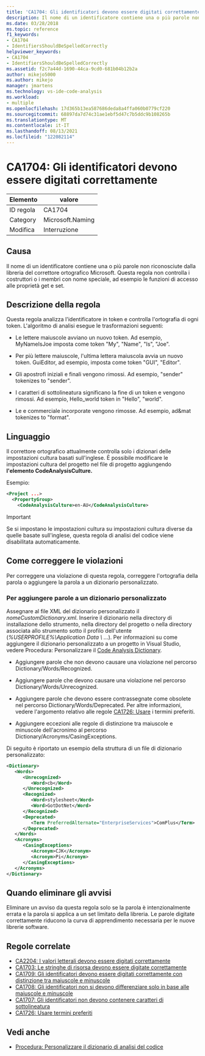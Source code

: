 ```yaml
---
title: 'CA1704: Gli identificatori devono essere digitati correttamente'
description: Il nome di un identificatore contiene una o più parole non riconosciute dalla libreria del correttore ortografico Microsoft. Questa regola non controlla i costruttori o i membri con nome speciale, ad esempio le funzioni di accesso alle proprietà get e set.
ms.date: 03/28/2018
ms.topic: reference
f1_keywords:
- CA1704
- IdentifiersShouldBeSpelledCorrectly
helpviewer_keywords:
- CA1704
- IdentifiersShouldBeSpelledCorrectly
ms.assetid: f2c7a44d-1690-44ca-9cd0-681b04b12b2a
author: mikejo5000
ms.author: mikejo
manager: jmartens
ms.technology: vs-ide-code-analysis
ms.workload:
- multiple
ms.openlocfilehash: 17d365b13ea587686deda8a4ffa060b0779cf220
ms.sourcegitcommit: 68897da7d74c31ae1ebf5d47c7b5ddc9b108265b
ms.translationtype: MT
ms.contentlocale: it-IT
ms.lasthandoff: 08/13/2021
ms.locfileid: "122082114"
---
```

# <a name="ca1704-identifiers-should-be-spelled-correctly"></a>CA1704: Gli identificatori devono essere digitati correttamente

|Elemento|valore|
|-|-|
|ID regola|CA1704|
|Category|Microsoft.Naming|
|Modifica|Interruzione|

## <a name="cause"></a>Causa

Il nome di un identificatore contiene una o più parole non riconosciute dalla libreria del correttore ortografico Microsoft. Questa regola non controlla i costruttori o i membri con nome speciale, ad esempio le funzioni di accesso alle proprietà get e set.

## <a name="rule-description"></a>Descrizione della regola

Questa regola analizza l'identificatore in token e controlla l'ortografia di ogni token. L'algoritmo di analisi esegue le trasformazioni seguenti:

- Le lettere maiuscole avviano un nuovo token. Ad esempio, MyNameIsJoe imposta come token "My", "Name", "Is", "Joe".

- Per più lettere maiuscole, l'ultima lettera maiuscola avvia un nuovo token. GuiEditor, ad esempio, imposta come token "GUI", "Editor".

- Gli apostrofi iniziali e finali vengono rimossi. Ad esempio, "sender" tokenizes to "sender".

- I caratteri di sottolineatura significano la fine di un token e vengono rimossi. Ad esempio, Hello_world token in "Hello", "world".

- Le e commerciale incorporate vengono rimosse. Ad esempio, ad&mat tokenizes to "format".

## <a name="language"></a>Linguaggio

Il correttore ortografico attualmente controlla solo i dizionari delle impostazioni cultura basati sull'inglese. È possibile modificare le impostazioni cultura del progetto nel file di progetto aggiungendo **l'elemento CodeAnalysisCulture.**

Esempio:

```xml
<Project ...>
  <PropertyGroup>
    <CodeAnalysisCulture>en-AU</CodeAnalysisCulture>
```

> [!IMPORTANT]
> Se si impostano le impostazioni cultura su impostazioni cultura diverse da quelle basate sull'inglese, questa regola di analisi del codice viene disabilitata automaticamente.

## <a name="how-to-fix-violations"></a>Come correggere le violazioni

Per correggere una violazione di questa regola, correggere l'ortografia della parola o aggiungere la parola a un dizionario personalizzato.

### <a name="to-add-words-to-a-custom-dictionary"></a>Per aggiungere parole a un dizionario personalizzato

Assegnare al file XML del dizionario personalizzato il *nomeCustomDictionary.xml*. Inserire il dizionario nella directory di installazione dello strumento, nella directory del progetto o nella directory associata allo strumento sotto il profilo dell'utente (*%USERPROFILE%\Application Data \\ ...*). Per informazioni su come aggiungere il dizionario personalizzato a un progetto in Visual Studio, vedere Procedura: Personalizzare il [Code Analysis Dictionary](../code-quality/how-to-customize-the-code-analysis-dictionary.md).

- Aggiungere parole che non devono causare una violazione nel percorso Dictionary/Words/Recognized.

- Aggiungere parole che devono causare una violazione nel percorso Dictionary/Words/Unrecognized.

- Aggiungere parole che devono essere contrassegnate come obsolete nel percorso Dictionary/Words/Deprecated. Per altre informazioni, vedere l'argomento relativo alle regole [CA1726: Usare](../code-quality/ca1726.md) i termini preferiti.

- Aggiungere eccezioni alle regole di distinzione tra maiuscole e minuscole dell'acronimo al percorso Dictionary/Acronyms/CasingExceptions.

Di seguito è riportato un esempio della struttura di un file di dizionario personalizzato:

```xml
<Dictionary>
   <Words>
      <Unrecognized>
         <Word>cb</Word>
      </Unrecognized>
      <Recognized>
         <Word>stylesheet</Word>
         <Word>GotDotNet</Word>
      </Recognized>
      <Deprecated>
         <Term PreferredAlternate="EnterpriseServices">ComPlus</Term>
      </Deprecated>
   </Words>
   <Acronyms>
      <CasingExceptions>
         <Acronym>CJK</Acronym>
         <Acronym>Pi</Acronym>
      </CasingExceptions>
   </Acronyms>
</Dictionary>
```

## <a name="when-to-suppress-warnings"></a>Quando eliminare gli avvisi

Eliminare un avviso da questa regola solo se la parola è intenzionalmente errata e la parola si applica a un set limitato della libreria. Le parole digitate correttamente riducono la curva di apprendimento necessaria per le nuove librerie software.

## <a name="related-rules"></a>Regole correlate

- [CA2204: I valori letterali devono essere digitati correttamente](../code-quality/ca2204.md)
- [CA1703: Le stringhe di risorsa devono essere digitate correttamente](../code-quality/ca1703.md)
- [CA1709: Gli identificatori devono essere digitati correttamente con distinzione tra maiuscole e minuscole](../code-quality/ca1709.md)
- [CA1708: Gli identificatori non si devono differenziare solo in base alle maiuscole e minuscole](/dotnet/fundamentals/code-analysis/quality-rules/ca1708)
- [CA1707: Gli identificatori non devono contenere caratteri di sottolineatura](/dotnet/fundamentals/code-analysis/quality-rules/ca1707)
- [CA1726: Usare termini preferiti](../code-quality/ca1726.md)

## <a name="see-also"></a>Vedi anche

- [Procedura: Personalizzare il dizionario di analisi del codice](../code-quality/how-to-customize-the-code-analysis-dictionary.md)
